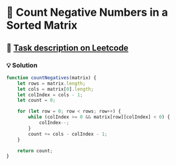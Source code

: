 # 📝 Count Negative Numbers in a Sorted Matrix

## 🔗 [Task description on Leetcode](https://leetcode.com/problems/count-negative-numbers-in-a-sorted-matrix/description/?envType=problem-list-v2&envId=matrix)

### 💡 Solution

```js
function countNegatives(matrix) {
	let rows = matrix.length;
	let cols = matrix[0].length;
	let colIndex = cols - 1;
	let count = 0;

	for (let row = 0; row < rows; row++) {
		while (colIndex >= 0 && matrix[row][colIndex] < 0) {
			colIndex--;
		}
		count += cols - colIndex - 1;
	}

	return count;
}
```
